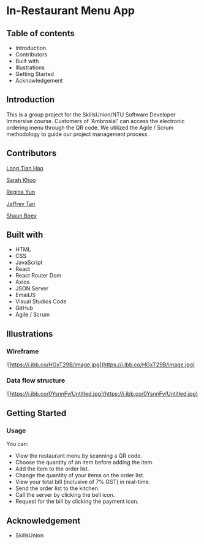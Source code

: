 # In-Restaurant Menu App

## Table of contents
* Introduction
* Contributors
* Built with
* Illustrations
* Getting Started
* Acknowledgement

## Introduction
This is a group project for the SkillsUnion/NTU Software Developer Immersive course. Customers of 'Ambrosial' can access the electronic ordering menu through the QR code. We utilized the Agile / Scrum methodology to guide our project management process.

## Contributors
[Long Tian Hao](https://github.com/thenhao)

[Sarah Khoo](https://github.com/Sarah-Specialist)

[Regina Yun](https://github.com/regina-yun)

[Jeffrey Tan](https://github.com/Jeffreytanhk)

[Shaun Boey](https://github.com/shaunboey)

## Built with
* HTML
* CSS
* JavaScript
* React
* React Router Dom
* Axios
* JSON Server
* EmailJS
* Visual Studios Code
* GitHub
* Agile / Scrum

## Illustrations

### Wireframe

![https://i.ibb.co/HGxT29B/image.jpg](https://i.ibb.co/HGxT29B/image.jpg)

### Data flow structure

![https://i.ibb.co/0YsnnFv/Untitled.jpg](https://i.ibb.co/0YsnnFv/Untitled.jpg)

## Getting Started

### Usage

You can:

* View the restaurant menu by scanning a QR code.
* Choose the quantity of an item before adding the item.
* Add the item to the order list.
* Change the quantity of your items on the order list.
* View your total bill (inclusive of 7% GST) in real-time.
* Send the order list to the kitchen.
* Call the server by clicking the bell icon.
* Request for the bill by clicking the payment icon.

## Acknowledgement
* SkillsUnion
